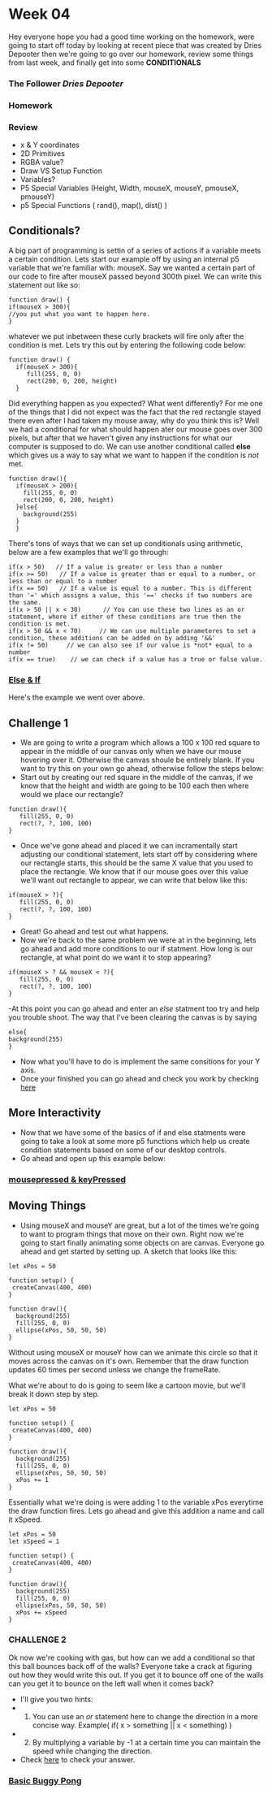 # Week 04
Hey everyone hope you had a good time working on the homework, were going to start off today by looking at recent piece that was created by Dries Depooter
then we're going to go over our homework, review some things from last week, and finally get into some **CONDITIONALS**



### The Follower *Dries Depooter*


### Homework


### Review
 - x & Y coordinates
 - 2D Primitives
 - RGBA value?
 - Draw VS Setup Function
 - Variables?
 - P5 Special Variables (Height, Width, mouseX, mouseY, pmouseX, pmouseY)
 - p5 Special Functions ( rand(), map(), dist() )

## Conditionals?

A big part of programming is settin of a series of actions if a variable meets a certain condition. Lets start our example off by using an internal p5 variable that we're familiar with: mouseX. Say we wanted a certain part of our code to fire after mouseX passed beyond 300th pixel. We can write this statement out like so:

```
function draw() {
if(mouseX > 300){
//you put what you want to happen here.
}
```

whatever we put inbetween these curly brackets will fire only after the condition is met. Lets try this out by entering the following code below:

```
function draw() {
  if(mouseX > 300){
     fill(255, 0, 0)
     rect(200, 0, 200, height)
  }
```

Did everything happen as you expected? What went differently? For me one of the things that I did not expect was the fact that the red rectangle stayed there even after I had taken my mouse away, why do you think this is? Well we had a conditional for what should happen ater our mouse goes over 300 pixels, but after that we haven't given any instructions for what our computer is supposed to do. We can use another conditional called **else** which gives us a way to say what we want to happen if the condition is *not* met.

```
function draw(){
  if(mouseX > 200){
    fill(255, 0, 0)
    rect(200, 0, 200, height)
  }else{
    background(255)
  }
  }
```
There's tons of ways that we can set up conditionals using arithmetic, below are a few examples that we'll go through:

```
if(x > 50)   // If a value is greater or less than a number
if(x >= 50)   // If a value is greater than or equal to a number, or less than or equal to a number
if(x == 50)   // If a value is equal to a number. This is different than '=' which assigns a value, this '==' checks if two numbers are the same. 
if(x > 50 || x < 30)      // You can use these two lines as an or statement, where if either of these conditions are true then the condition is met. 
if(x > 50 && x < 70)     // We can use multiple parameteres to set a condition, these additions can be added on by adding '&&'
if(x != 50)     // we can also see if our value is *not* equal to a number
if(x == true)    // we can check if a value has a true or false value. 

```

### [Else & If](https://editor.p5js.org/dunkFig/sketches/Xyjzl68iC)
Here's the example we went over above.

## Challenge 1
 - We are going to write a program which allows a 100 x 100 red square to appear in the middle of our canvas only when we have our mouse hovering over it. Otherwise the canvas shoule be entirely blank. If you want to try this on your own go ahead, otherwise follow the steps below:
 - Start out by creating our red square in the middle of the canvas, if we know that the height and width are going to be 100 each then where would we place our rectangle?


```
function draw(){
   fill(255, 0, 0)
   rect(?, ?, 100, 100)
}
```

- Once we've gone ahead and placed it we can incramentally start adjusting our conditional statement, lets start off by considering where our rectangle starts, this should be the same X value that you used to place the rectangle. We know that if our mouse goes over this value we'll want out rectangle to appear, we can write that below like this:

```
if(mouseX > ?){
   fill(255, 0, 0)
   rect(?, ?, 100, 100)
}
```

- Great! Go ahead and test out what happens.
- Now we're back to the same problem we were at in the beginning, lets go ahead and add more conditions to our if statment. How long is our rectangle, at what point do we want it to stop appearing?


```
if(mouseX > ? && mouseX < ?){
   fill(255, 0, 0)
   rect(?, ?, 100, 100)
}
```

-At this point you can go ahead and enter an *else* statment too try and help you trouble shoot. The way that I've been clearing the canvas is by saying 


```
else{
background(255)
}
```
- Now what you'll have to do is implement the same consitions for your Y axis. 
- Once your finished you can go ahead and check you work by checking [here](https://editor.p5js.org/dunkFig/sketches/divT7FDTr)


## More Interactivity
- Now that we have some of the basics of if and else statments were going to take a look at some more p5 functions which help us create condition statements based on some of our desktop controls. 
- Go ahead and open up this example below:
### [mousepressed & keyPressed](https://editor.p5js.org/dunkFig/sketches/_KRY77Tt1)



## Moving Things
 - Using mouseX and mouseY are great, but a lot of the times we're going to want to program things that move on their own. Right now we're going to start finally animating some objects on are canvas. Everyone go ahead and get started by setting up. A sketch that looks like this:

```
let xPos = 50

function setup() {
 createCanvas(400, 400)
}

function draw(){
  background(255)
  fill(255, 0, 0)
  ellipse(xPos, 50, 50, 50)
}
```

Without using mouseX or mouseY how can we animate this circle so that it moves across the canvas on it's own. Remember that the draw function updates 60 times per second unless we change the frameRate. 

What we're about to do is going to seem like a cartoon movie, but we'll break it down step by step. 

```
let xPos = 50

function setup() {
 createCanvas(400, 400)
}

function draw(){
  background(255)
  fill(255, 0, 0)
  ellipse(xPos, 50, 50, 50)
  xPos += 1
}
```

Essentially what we're doing is were adding 1 to the variable xPos everytime the draw function fires. Lets go ahead and give this addition a name and call it xSpeed.

```
let xPos = 50
let xSpeed = 1

function setup() {
 createCanvas(400, 400)
}

function draw(){
  background(255)
  fill(255, 0, 0)
  ellipse(xPos, 50, 50, 50)
  xPos += xSpeed
}
```
### CHALLENGE 2
Ok now we're cooking with gas, but how can we add a conditional so that this ball bounces back off of the walls? Everyone take a crack at figuring out how they would write this out. If you get it to bounce off one of the walls can you get it to bounce on the left wall when it comes back?
- I'll give you two hints:
- 1. You can use an *or* statement here to change the direction in a more concise way. Example( if( x > something || x < something)  )
- 2. By multiplying a variable by -1 at a certain time you can maintain the speed while changing the direction.
- Check [here](https://editor.p5js.org/dunkFig/sketches/0M8pvINcM) to check your answer.




### [Basic Buggy Pong](https://editor.p5js.org/dunkFig/sketches/EhnFOPpKx)



